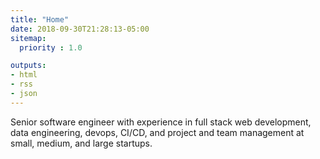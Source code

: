 ```yaml
---
title: "Home"
date: 2018-09-30T21:28:13-05:00
sitemap:
  priority : 1.0

outputs:
- html
- rss
- json
---
```

<p>Senior software engineer with experience in full stack web development, data engineering, devops, CI/CD, and project and team management at small, medium, and large startups.</p>
